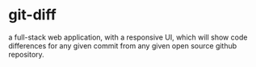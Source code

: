 # git-diff
a full-stack web application, with a responsive UI, which will show code differences for any given commit from any given open source github repository.
